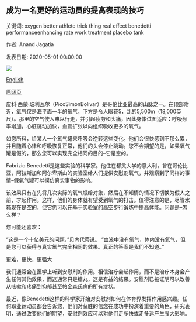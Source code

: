 ## 成为一名更好的运动员的提高表现的技巧

关键词: oxygen better athlete trick thing real effect benedetti performanceenhancing rate work treatment placebo tank

作者: Anand Jagatia

发表日期: 2020-05-01 00:00:00

![](https://ichef.bbci.co.uk/wwfeatures/live/624_351/images/live/p0/8c/0f/p08c0fzl.jpg)

[English](The%20performance-enhancing%20trick%20to%20being%20a%20better%20athlete.md)

[原网页](http://www.bbc.com/future/article/20200501-the-performance-enhancing-trick-to-being-a-better-athlete)

皮科·西蒙·玻利瓦尔（PicoSimónBolívar）是哥伦比亚最高的山脉之一。在顶部附近，氧气仅是海平面一半的氧气，下方是令人眼花5，乱的5,500m（18,000英尺）。那里的空气使人难以行走，并引起疲劳和头痛，因此身体试图适应：呼吸频率增加，心脏跳动加快，血管扩张以向组织吸收更多的氧气。

如您所料，给某人一个氧气罐来呼吸会逆转这些变化。他们会很快感到不那么累，并且随着心律和呼吸恢复正常，他们的头会停止跳动。您不会期望的是，如果氧气罐是假的，那么您可以实现完全相同的目的–它是空的。

Fabrizio Benedetti是这些实验的科学家。他住在都灵大学的意大利，曾在哥伦比亚，阿拉斯加和阿尔卑斯山的实验室给人们提供安慰剂氧气，并观察到了同样的事情–假氧气罐可以模仿真实事物的影响。

该效果只有在先将几次实际的氧气瓶给对象，然后在不知情的情况下切换为假人之前，才起作用。这样，他们的身体就有望受到氧气的打击。值得注意的是，尽管水箱现在是空的，但它仍可以在基于实验室的高空步行锻炼中提高体能。问题是–怎么样？

您可能还喜欢：

“这是一个十亿美元的问题，”贝内代蒂说。 “血液中没有氧气，体内没有氧气，但是您可以获得与真实氧气完全相同的效果。真正的答案是我们不知道。”

更难，更快，更强大

我们通常会在医学上听到安慰剂的作用。相信治疗会起作用，而不是治疗本身会产生任何其他效果，而这通常只是糖丸，这是有益的结果。安慰剂已被证明可以改善从咳嗽和疼痛到抑郁甚至帕金森氏病的所有症状。

最近，像Benedetti这样的科学家开始对安慰剂如何在体育界发挥作用感兴趣。任何职业运动员都会告诉您，他们对获胜的信念在成功中扮演着重要的角色，研究表明，通过改变他们的期望，安慰剂效应可以对他们走多快或走多远产生强大影响。